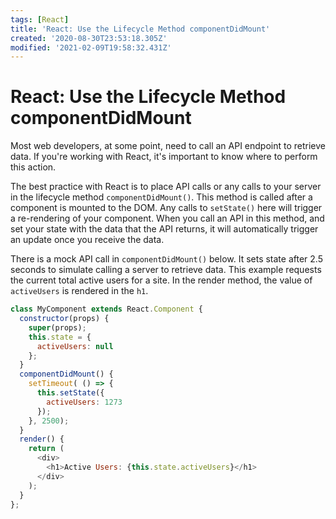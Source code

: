 ```yaml
---
tags: [React]
title: 'React: Use the Lifecycle Method componentDidMount'
created: '2020-08-30T23:53:18.305Z'
modified: '2021-02-09T19:58:32.431Z'
---
```


React: Use the Lifecycle Method componentDidMount
=================================================

Most web developers, at some point, need to call an API endpoint to retrieve data. If you're working with React, it's important to know where to perform this action.

The best practice with React is to place API calls or any calls to your server in the lifecycle method ```componentDidMount()```. This method is called after a component is mounted to the DOM. Any calls to ```setState()``` here will trigger a re-rendering of your component. When you call an API in this method, and set your state with the data that the API returns, it will automatically trigger an update once you receive the data.

There is a mock API call in ```componentDidMount()``` below. It sets state after 2.5 seconds to simulate calling a server to retrieve data. This example requests the current total active users for a site. In the render method, the value of ```activeUsers``` is rendered in the ```h1```.

``` javascript
class MyComponent extends React.Component {
  constructor(props) {
    super(props);
    this.state = {
      activeUsers: null
    };
  }
  componentDidMount() {
    setTimeout( () => {
      this.setState({
        activeUsers: 1273
      });
    }, 2500);
  }
  render() {
    return (
      <div>
        <h1>Active Users: {this.state.activeUsers}</h1>
      </div>
    );
  }
};
```
